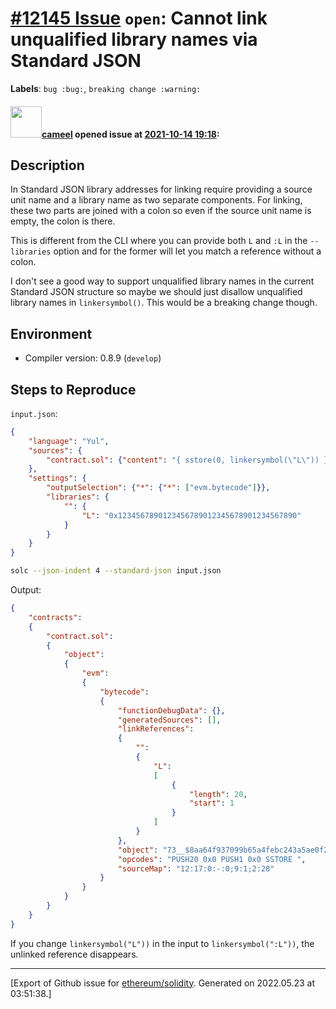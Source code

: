 # [\#12145 Issue](https://github.com/ethereum/solidity/issues/12145) `open`: Cannot link unqualified library names via Standard JSON
**Labels**: `bug :bug:`, `breaking change :warning:`


#### <img src="https://avatars.githubusercontent.com/u/137030?v=4" width="50">[cameel](https://github.com/cameel) opened issue at [2021-10-14 19:18](https://github.com/ethereum/solidity/issues/12145):

## Description
In Standard JSON library addresses for linking require providing a source unit name and a library name as two separate components. For linking, these two parts are joined with a colon so even if the source unit name is empty, the colon is there.

This is different from the CLI where you can provide both `L` and `:L` in the `--libraries` option and for the former will let you match a reference without a colon.

I don't see a good way to support unqualified library names in the current Standard JSON structure so maybe we should just disallow unqualified library names in `linkersymbol()`. This would be a breaking change though.

## Environment

- Compiler version: 0.8.9 (`develop`)

## Steps to Reproduce
`input.json`:
```json
{
    "language": "Yul",
    "sources": {
        "contract.sol": {"content": "{ sstore(0, linkersymbol(\"L\")) }"}
    },
    "settings": {
        "outputSelection": {"*": {"*": ["evm.bytecode"]}},
        "libraries": {
            "": {
                "L": "0x1234567890123456789012345678901234567890"
            }
        }
    }
}
```
```bash
solc --json-indent 4 --standard-json input.json
```
Output:
```json
{
    "contracts":
    {
        "contract.sol":
        {
            "object":
            {
                "evm":
                {
                    "bytecode":
                    {
                        "functionDebugData": {},
                        "generatedSources": [],
                        "linkReferences":
                        {
                            "":
                            {
                                "L":
                                [
                                    {
                                        "length": 20,
                                        "start": 1
                                    }
                                ]
                            }
                        },
                        "object": "73__$8aa64f937099b65a4febc243a5ae0f2d64$__600055",
                        "opcodes": "PUSH20 0x0 PUSH1 0x0 SSTORE ",
                        "sourceMap": "12:17:0:-:0;9:1;2:28"
                    }
                }
            }
        }
    }
}
```

If you change `linkersymbol("L"))` in the input to `linkersymbol(":L"))`, the unlinked reference disappears.




-------------------------------------------------------------------------------



[Export of Github issue for [ethereum/solidity](https://github.com/ethereum/solidity). Generated on 2022.05.23 at 03:51:38.]
